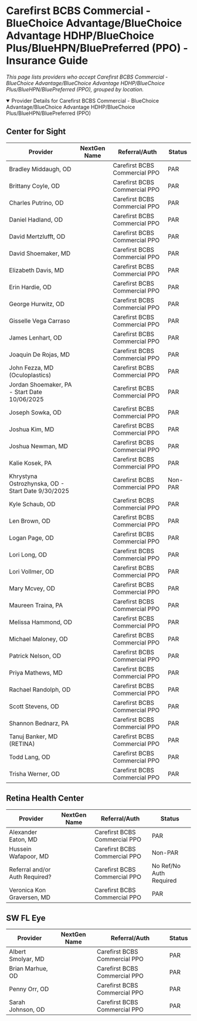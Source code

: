 # Carefirst BCBS Commercial - BlueChoice Advantage/BlueChoice Advantage HDHP/BlueChoice Plus/BlueHPN/BluePreferred (PPO) - Insurance Guide

*This page lists providers who accept Carefirst BCBS Commercial - BlueChoice Advantage/BlueChoice Advantage HDHP/BlueChoice Plus/BlueHPN/BluePreferred (PPO), grouped by location.*

<details open><summary>Provider Details for Carefirst BCBS Commercial - BlueChoice Advantage/BlueChoice Advantage HDHP/BlueChoice Plus/BlueHPN/BluePreferred (PPO)</summary>

## Center for Sight

| Provider | NextGen Name | Referral/Auth | Status |
|----------|-------------|--------------|--------|
| Bradley Middaugh, OD |  | Carefirst BCBS Commercial PPO | PAR |
| Brittany Coyle, OD |  | Carefirst BCBS Commercial PPO | PAR |
| Charles Putrino, OD |  | Carefirst BCBS Commercial PPO | PAR |
| Daniel Hadland, OD |  | Carefirst BCBS Commercial PPO | PAR |
| David Mertzlufft, OD |  | Carefirst BCBS Commercial PPO | PAR |
| David Shoemaker, MD |  | Carefirst BCBS Commercial PPO | PAR |
| Elizabeth Davis, MD |  | Carefirst BCBS Commercial PPO | PAR |
| Erin Hardie, OD |  | Carefirst BCBS Commercial PPO | PAR |
| George Hurwitz, OD |  | Carefirst BCBS Commercial PPO | PAR |
| Gisselle Vega Carraso |  | Carefirst BCBS Commercial PPO | PAR |
| James Lenhart, OD |  | Carefirst BCBS Commercial PPO | PAR |
| Joaquin De Rojas, MD |  | Carefirst BCBS Commercial PPO | PAR |
| John Fezza, MD (Oculoplastics) |  | Carefirst BCBS Commercial PPO | PAR |
| Jordan Shoemaker, PA - Start Date 10/06/2025 |  | Carefirst BCBS Commercial PPO | PAR |
| Joseph Sowka, OD |  | Carefirst BCBS Commercial PPO | PAR |
| Joshua Kim, MD |  | Carefirst BCBS Commercial PPO | PAR |
| Joshua Newman, MD |  | Carefirst BCBS Commercial PPO | PAR |
| Kalie Kosek, PA |  | Carefirst BCBS Commercial PPO | PAR |
| Khrystyna Ostrozhynska, OD - Start Date 9/30/2025 |  | Carefirst BCBS Commercial PPO | Non-PAR |
| Kyle Schaub, OD |  | Carefirst BCBS Commercial PPO | PAR |
| Len Brown, OD |  | Carefirst BCBS Commercial PPO | PAR |
| Logan Page, OD |  | Carefirst BCBS Commercial PPO | PAR |
| Lori Long, OD |  | Carefirst BCBS Commercial PPO | PAR |
| Lori Vollmer, OD |  | Carefirst BCBS Commercial PPO | PAR |
| Mary Mcvey, OD |  | Carefirst BCBS Commercial PPO | PAR |
| Maureen Traina, PA |  | Carefirst BCBS Commercial PPO | PAR |
| Melissa Hammond, OD |  | Carefirst BCBS Commercial PPO | PAR |
| Michael Maloney, OD |  | Carefirst BCBS Commercial PPO | PAR |
| Patrick Nelson, OD |  | Carefirst BCBS Commercial PPO | PAR |
| Priya Mathews, MD |  | Carefirst BCBS Commercial PPO | PAR |
| Rachael Randolph, OD |  | Carefirst BCBS Commercial PPO | PAR |
| Scott Stevens, OD |  | Carefirst BCBS Commercial PPO | PAR |
| Shannon Bednarz, PA |  | Carefirst BCBS Commercial PPO | PAR |
| Tanuj Banker, MD (RETINA) |  | Carefirst BCBS Commercial PPO | PAR |
| Todd Lang, OD |  | Carefirst BCBS Commercial PPO | PAR |
| Trisha Werner, OD |  | Carefirst BCBS Commercial PPO | PAR |

## Retina Health Center

| Provider | NextGen Name | Referral/Auth | Status |
|----------|-------------|--------------|--------|
| Alexander Eaton, MD |  | Carefirst BCBS Commercial PPO | PAR |
| Hussein Wafapoor, MD |  | Carefirst BCBS Commercial PPO | Non-PAR |
| Referral and/or Auth Required? |  | Carefirst BCBS Commercial PPO | No Ref/No Auth Required |
| Veronica Kon Graversen, MD |  | Carefirst BCBS Commercial PPO | PAR |

## SW FL Eye

| Provider | NextGen Name | Referral/Auth | Status |
|----------|-------------|--------------|--------|
| Albert Smolyar, MD |  | Carefirst BCBS Commercial PPO | PAR |
| Brian Marhue, OD |  | Carefirst BCBS Commercial PPO | PAR |
| Penny Orr, OD |  | Carefirst BCBS Commercial PPO | PAR |
| Sarah Johnson, OD |  | Carefirst BCBS Commercial PPO | PAR |

</details>

